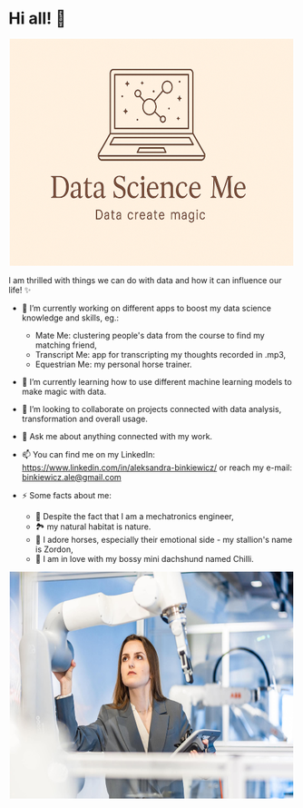 # Hi all! 🧚

<p align="center">
  <img src="datascienceme.png" width="500" height="400">
</p>

I am thrilled with things we can do with data and how it can influence our life! ✨

- 🔭 I’m currently working on different apps to boost my data science knowledge and skills, eg.:
  - Mate Me: clustering people's data from the course to find my matching friend,
  - Transcript Me: app for transcripting my thoughts recorded in .mp3,
  - Equestrian Me: my personal horse trainer.
- 🌱 I’m currently learning how to use different machine learning models to make magic with data.
- 👯 I’m looking to collaborate on projects connected with data analysis, transformation and overall usage.
  
- 💬 Ask me about anything connected with my work.
- 📫 You can find me on my LinkedIn: https://www.linkedin.com/in/aleksandra-binkiewicz/ or reach my e-mail: binkiewicz.ale@gmail.com
- ⚡ Some facts about me:
  - 🤖 Despite the fact that I am a mechatronics engineer,
  - 🏞️ my natural habitat is nature.
  - 🐴 I adore horses, especially their emotional side - my stallion's name is Zordon,
  - 🐶 I am in love with my bossy mini dachshund named Chilli.

<p align="center">
  <img src="menrobot.jpeg" width="500" height="400">
</p>
